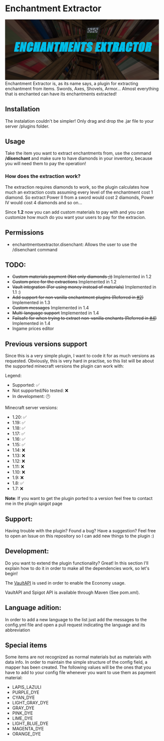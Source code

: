 # Enchantment Extractor
![Image](EnchantmentsExtractor.png)
Enchantment Extractor is, as its name says, a plugin for extracting enchantment from items.
Swords, Axes, Shovels, Armor... Almost everything that is enchanted can have its enchantments extracted!
## Installation
The instalation couldn't be simpler! Only drag and drop the .jar file to your server /plugins folder.
## Usage
Take the item you want to extract enchantments from, use the command **/disenchant** and make sure to have
diamonds in your inventory, because you will need them to pay the operation!
### How does the extraction work?
The extraction requires diamonds to work, so the plugin calculates how much an extraction costs assuming 
every level of the enchantment cost 1 diamond. So extract Power II from a sword would cost 2 diamonds, Power IV would cost 4 diamonds and so on...

Since **1.2** now you can add custom materials to pay with and you can customize how much do you want your users to pay
for the extracion.
## Permissions
- enchantmentsextractor.disenchant: Allows the user to use the /disenchant command
## TODO:

- ~~Custom materials payment (Not only diamonds ;))~~ Implemented in 1.2
- ~~Custom price for the extractions~~ Implemented in 1.2
- ~~Vault integration (For using money instead of materials)~~ Implemented in 1.1 :)
- ~~Add support for non vanilla enchantment plugins (Referred in [#2](https://github.com/alex55132/EnchantmentsExtractor/issues/2))~~ Implemented in 1.3
- ~~Custom messages~~ Implemented in 1.4
- ~~Multi-language support~~ Implemented in 1.4
-  ~~Failsafe for when trying to extract non-vanilla enchants (Referred in [#4](https://github.com/alex55132/EnchantmentsExtractor/issues/4))~~ Implemented in 1.4
- Ingame prices editor

## Previous versions support

Since this is a very simple plugin, I want to code it for as much versions as requested. Obviously, this is very
hard in practise, so this list will be about the supported minecraft versions the plugin can work with:

Legend:
 - Supported: ✅ 
 - Not supported/No tested: ❌ 
 - In development: 🕐 
 
Minecraft server versions:
 - 1.20: ✅
 - 1.19: ✅
 - 1.18: ✅
 - 1.17: ✅
 - 1.16: ✅
 - 1.15: ✅ 
 - 1.14: ❌
 - 1.13: ❌
 - 1.12: ❌
 - 1.11: ❌
 - 1.10: ❌
 - 1.9: ❌
 - 1.8: ✅ 
 - 1.7: ❌
 
**Note**: If you want to get the plugin ported to a version feel free to contact me in the plugin spigot page
## Support:

Having trouble with the plugin? Found a bug? Have a suggestion? Feel free to open an Issue on this repository so I can add new things to the plugin :)

## Development:
Do you want to extend the plugin functionality? Great! In this section I'll explain how to do it in order to make all the dependencies
work, so let's begin!

The [VaultAPI](https://github.com/MilkBowl/VaultAPI) is used in order to enable the Economy usage. 

VaultAPI and Spigot API is available through Maven (See pom.xml).

## Language adition:
In order to add a new language to the list just add the messages to the config.yml file and open a pull request indicating the language and its abbreviation

## Special items
Some items are not recognized as normal materials but as materials with data info. In order to maintain the simple structure of the config field, a mapper has been created.
The following values will be the ones that you have to add to your config file whenever you want to use them as payment material:
 - LAPIS_LAZULI
 - PURPLE_DYE
 - CYAN_DYE
 - LIGHT_GRAY_DYE
 - GRAY_DYE
 - PINK_DYE
 - LIME_DYE
 - LIGHT_BLUE_DYE
 - MAGENTA_DYE
 - ORANGE_DYE